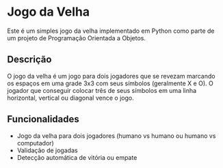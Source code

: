 # Jogo da Velha

Este é um simples jogo da velha implementado em Python como parte de um projeto de Programação Orientada a Objetos.

## Descrição

O jogo da velha é um jogo para dois jogadores que se revezam marcando os espaços em uma grade 3x3 com seus símbolos (geralmente X e O). O jogador que conseguir colocar três de seus símbolos em uma linha horizontal, vertical ou diagonal vence o jogo.

## Funcionalidades

- Jogo da velha para dois jogadores (humano vs humano ou humano vs computador)
- Validação de jogadas
- Detecção automática de vitória ou empate